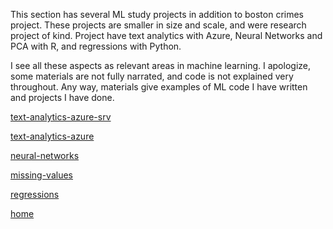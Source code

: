 This section has several ML study projects in addition to boston crimes project. These projects are smaller in size and scale, and were research project of kind. Project have text analytics with Azure, Neural Networks and PCA with R, and regressions with Python.

I see all these aspects as relevant areas in machine learning. I apologize, some materials are not fully narrated, and code is not explained very throughout. Any way, materials give examples of ML code I have written and projects I have done.

[text-analytics-azure-srv](https://kaimhall.github.io/portfolio/misc_machine_learning/text_analytics_azure_srv)

[text-analytics-azure](https://kaimhall.github.io/portfolio/misc_machine_learning/text_analytics_azure)

[neural-networks](https://kaimhall.github.io/portfolio/misc_machine_learning/neural_network)

[missing-values](https://kaimhall.github.io/portfolio/misc_machine_learning/missing_values)

[regressions](https://kaimhall.github.io/portfolio/misc_machine_learning/regressions)

[home](https://kaimhall.github.io/portfolio)
